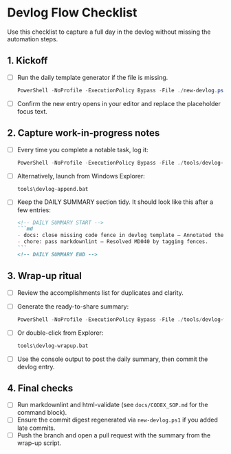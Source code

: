 # Devlog Flow Checklist

Use this checklist to capture a full day in the devlog without missing the automation steps.

## 1. Kickoff

- [ ] Run the daily template generator if the file is missing.

  ```powershell
  PowerShell -NoProfile -ExecutionPolicy Bypass -File ./new-devlog.ps1 -Date YYYY-MM-DD
  ```

- [ ] Confirm the new entry opens in your editor and replace the placeholder focus text.

## 2. Capture work-in-progress notes

- [ ] Every time you complete a notable task, log it:

  ```powershell
  PowerShell -NoProfile -ExecutionPolicy Bypass -File ./tools/devlog-append.ps1 -Title "short title" -Description "what changed"
  ```

- [ ] Alternatively, launch from Windows Explorer:

  ```bat
  tools\devlog-append.bat
  ```

- [ ] Keep the DAILY SUMMARY section tidy. It should look like this after a few entries:

  ````md
  <!-- DAILY SUMMARY START -->
  ```md
  - docs: close missing code fence in devlog template — Annotated the snippet block with a language tag.
  - chore: pass markdownlint — Resolved MD040 by tagging fences.
  ```
  <!-- DAILY SUMMARY END -->
  ````

## 3. Wrap-up ritual

- [ ] Review the accomplishments list for duplicates and clarity.
- [ ] Generate the ready-to-share summary:

  ```powershell
  PowerShell -NoProfile -ExecutionPolicy Bypass -File ./tools/devlog-wrapup.ps1
  ```

- [ ] Or double-click from Explorer:

  ```bat
  tools\devlog-wrapup.bat
  ```

- [ ] Use the console output to post the daily summary, then commit the devlog entry.

## 4. Final checks

- [ ] Run markdownlint and html-validate (see `docs/CODEX_SOP.md` for the command block).
- [ ] Ensure the commit digest regenerated via `new-devlog.ps1` if you added late commits.
- [ ] Push the branch and open a pull request with the summary from the wrap-up script.
